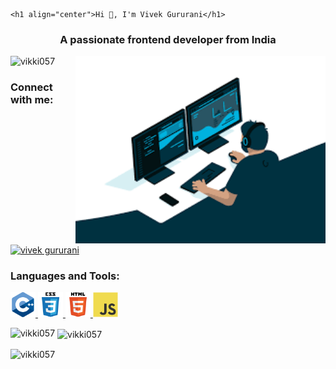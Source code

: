     <h1 align="center">Hi 👋, I'm Vivek Gururani</h1>
<h3 align="center">A passionate frontend developer from India</h3>

<img align="right" src="images.png" alt="coding" width="400px">

<p align="left"> <img src="https://komarev.com/ghpvc/?username=vikki057&label=Profile%20views&color=0e75b6&style=flat" alt="vikki057" /> </p>

<h3 align="left">Connect with me:</h3>
<p align="left">
<a href="https://linkedin.com/in/vivek gururani" target="blank"><img align="center" src="https://raw.githubusercontent.com/rahuldkjain/github-profile-readme-generator/master/src/images/icons/Social/linked-in-alt.svg" alt="vivek gururani" height="30" width="40" /></a>
</p>

<h3 align="left">Languages and Tools:</h3>
<p align="left"> <a href="https://www.w3schools.com/cpp/" target="_blank" rel="noreferrer"> <img src="https://raw.githubusercontent.com/devicons/devicon/master/icons/cplusplus/cplusplus-original.svg" alt="cplusplus" width="40" height="40"/> </a> <a href="https://www.w3schools.com/css/" target="_blank" rel="noreferrer"> <img src="https://raw.githubusercontent.com/devicons/devicon/master/icons/css3/css3-original-wordmark.svg" alt="css3" width="40" height="40"/> </a> <a href="https://www.w3.org/html/" target="_blank" rel="noreferrer"> <img src="https://raw.githubusercontent.com/devicons/devicon/master/icons/html5/html5-original-wordmark.svg" alt="html5" width="40" height="40"/> </a> <a href="https://developer.mozilla.org/en-US/docs/Web/JavaScript" target="_blank" rel="noreferrer"> <img src="https://raw.githubusercontent.com/devicons/devicon/master/icons/javascript/javascript-original.svg" alt="javascript" width="40" height="40"/> </a> </p>

<p><img align="left" src="https://github-readme-stats.vercel.app/api/top-langs?username=vikki057&show_icons=true&locale=en&layout=compact" alt="vikki057" /></p>

<p>&nbsp;<img align="center" src="https://github-readme-stats.vercel.app/api?username=vikki057&show_icons=true&locale=en" alt="vikki057" /></p>

<p><img align="center" src="https://github-readme-streak-stats.herokuapp.com/?user=vikki057&" alt="vikki057" /></p>
